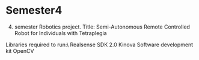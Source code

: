 # Semester4
4. semester Robotics project. Title: Semi-Autonomous Remote Controlled Robot for Individuals with Tetraplegia

Libraries required to run:\\
Realsense SDK 2.0 
Kinova Software development kit
OpenCV
